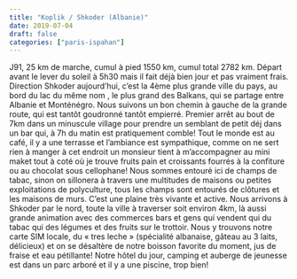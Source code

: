 ```yaml
---
title: "Koplik / Shkoder (Albanie)"
date: 2019-07-04
draft: false
categories: ["paris-ispahan"]
---
```


J91, 25 km de marche, cumul à pied 1550 km, cumul total 2782 km.
Départ avant le lever du soleil à 5h30 mais il fait déjà bien jour et pas vraiment frais. Direction Shkoder aujourd’hui, c’est la 4ème plus grande ville du pays, au bord du lac du même nom , le plus grand des Balkans, qui se partage entre Albanie et Monténégro. Nous suivons un bon chemin à gauche de la grande route, qui est tantôt goudronné tantôt empierré. Premier arrêt au bout de 7km dans un minuscule village pour prendre un semblant de petit déj dans un bar qui, à 7h du matin est pratiquement comble! Tout le monde est au café, il y a une terrasse et l’ambiance est sympathique, comme on ne sert rien à manger à cet endroit un monsieur tient à m’accompagner au mini maket tout à coté où je trouve fruits pain et croissants fourrés à la confiture ou au chocolat sous cellophane! Nous sommes entouré ici de champs de tabac, sinon on sillonera à travers une multitudes de maisons ou petites exploitations de polyculture, tous les champs sont entourés de clôtures et les maisons de murs. C’est une plaine très vivante et active.
Nous arrivons à Shkoder par le nord, toute la ville à traverser soit environ 4km, là aussi grande animation avec des commerces bars et gens qui vendent qui du tabac qui des légumes et des fruits sur le trottoir. Nous y trouvons notre carte SIM locale, du « tres leche » (spécialité albanaise, gâteau au 3 laits, délicieux) et on se désaltère de notre boisson favorite du moment, jus de fraise et eau pétillante!
Notre hôtel du jour, camping et auberge de jeunesse est dans un parc arboré et il y a une piscine, trop bien!
